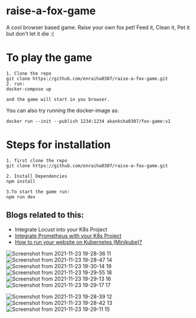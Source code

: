 # raise-a-fox-game
A cool browser based game. Raise your own fox pet! Feed it, Clean it, Pet it but don't let it die :(

# To play the game
```
1. Clone the repo
git clone https://github.com/enraiha0307/raise-a-fox-game.git
2. run:
docker-compose up

and the game will start in you browser.
```
You can also try running the docker-image as:
```
docker run --init --publish 1234:1234 akanksha0307/fox-game:v1
```

# Steps for installation
```
1. first clone the repo
git clone https://github.com/enraiha0307/raise-a-fox-game.git

2. Install Dependencies
npm install

3.To start the game run:
npm run dev
```

## Blogs related to this:
- Integrate Locust into your K8s Project
- [Integrate Prometheus with your K8s Project](https://akku.hashnode.dev/integrate-prometheus-with-your-k8s-project)
- [How to run your website on Kubernetes (Minikube)?](https://akku.hashnode.dev/how-to-run-your-website-on-kubernetes-minikube)

![Screenshot from 2021-11-23 19-28-36 11](https://user-images.githubusercontent.com/26249973/143039150-17e33285-ddfd-4a38-9399-7c8374ec21b5.png)
![Screenshot from 2021-11-23 19-28-47 14](https://user-images.githubusercontent.com/26249973/143039228-312f2e21-3398-44da-b86a-0f397e4ee500.png)
![Screenshot from 2021-11-23 19-30-14 19](https://user-images.githubusercontent.com/26249973/143039343-44554c81-29d1-4e26-b7d0-89fcc9e61a81.png)
![Screenshot from 2021-11-23 19-29-55 18](https://user-images.githubusercontent.com/26249973/143039332-a104789a-6b43-4f4f-a025-adcdb76af6d8.png)
![Screenshot from 2021-11-23 19-29-13 16](https://user-images.githubusercontent.com/26249973/143039313-a047b15a-5d64-4995-98be-bf2bfa4fa0d8.png)
![Screenshot from 2021-11-23 19-29-17 17](https://user-images.githubusercontent.com/26249973/143039323-4d25de19-4d0c-46c5-8064-26b93b316127.png)

![Screenshot from 2021-11-23 19-28-39 12](https://user-images.githubusercontent.com/26249973/143039159-45a9eedf-2086-4e30-8b1e-e661530e596f.png)
![Screenshot from 2021-11-23 19-28-42 13](https://user-images.githubusercontent.com/26249973/143039165-746ec426-7c0a-4881-9502-e067f7a9eafd.png)
![Screenshot from 2021-11-23 19-29-11 15](https://user-images.githubusercontent.com/26249973/143039304-e391d3cc-71e4-401d-a3b4-257d237cd8ba.png)
